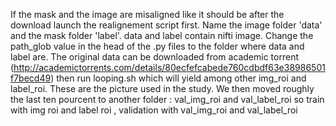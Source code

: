 If the mask and the image are misaligned like it should be after the download launch the realignement script first. 
Name the image folder 'data' and the mask folder 'label'. data and label contain nifti image. Change the path_glob value in the head of the .py files to the folder where data and label are. The original data can be downloaded from academic torrent (http://academictorrents.com/details/80ecfefcabede760cdbdf63e38986501f7becd49)
then run looping.sh which will yield among other img_roi and label_roi. These are the picture used in the study. 
We then moved roughly the last ten pourcent to another folder : val_img_roi and val_label_roi 
so train with img roi and label roi , validation with val_img_roi and val_label_roi

